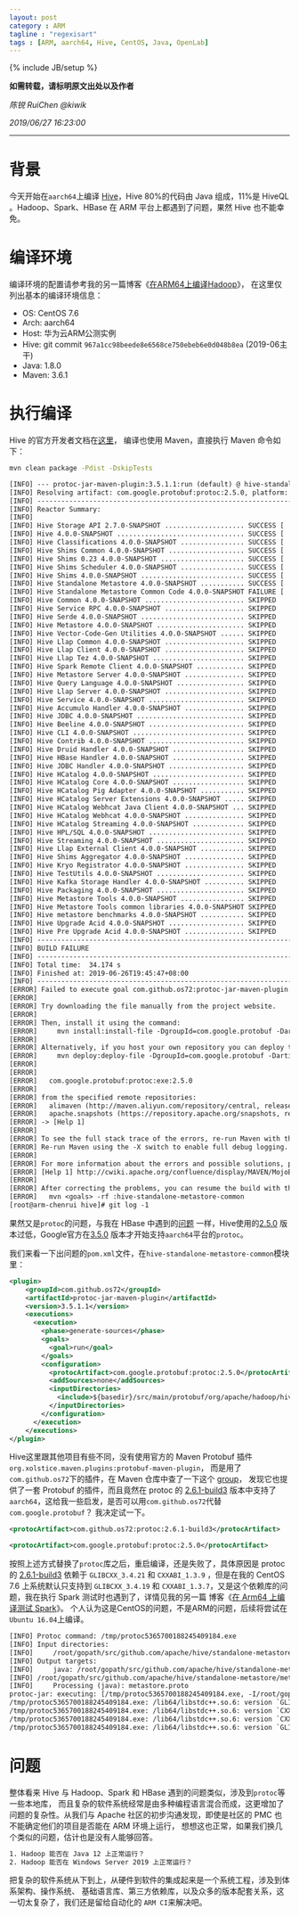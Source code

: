 ```yaml
---
layout: post
category : ARM
tagline : "regexisart"
tags : [ARM, aarch64, Hive, CentOS, Java, OpenLab]
---
```

{% include JB/setup %}

**如需转载，请标明原文出处以及作者**

*陈锐 RuiChen @kiwik*

*2019/06/27 16:23:00*

----------

# 背景 #

今天开始在`aarch64`上编译 [Hive](https://github.com/apache/hive)，Hive 80%的代码由
Java 组成，11%是 HiveQL 。Hadoop、Spark、HBase 在 ARM 平台上都遇到了问题，果然 Hive
也不能幸免。

# 编译环境 #

编译环境的配置请参考我的另一篇博客《[在ARM64上编译Hadoop](https://kiwik.github.io/arm/2019/05/20/%E5%9C%A8-ARM64-%E4%B8%8A%E7%BC%96%E8%AF%91-Hadoop)》，
在这里仅列出基本的编译环境信息：

- OS: CentOS 7.6
- Arch: aarch64
- Host: 华为云ARM公测实例
- Hive: git commit `967a1cc98beede8e6568ce750ebeb6e0d048b8ea` (2019-06主干)
- Java: 1.8.0
- Maven: 3.6.1

# 执行编译 #

Hive 的官方开发者文档在[这里](https://cwiki.apache.org/confluence/display/Hive/GettingStarted#GettingStarted-BuildingHivefromSource)，
编译也使用 Maven，直接执行 Maven 命令如下：

```bash
mvn clean package -Pdist -DskipTests
```

```txt
[INFO] --- protoc-jar-maven-plugin:3.5.1.1:run (default) @ hive-standalone-metastore-common ---
[INFO] Resolving artifact: com.google.protobuf:protoc:2.5.0, platform: linux-aarch_64
[INFO] ------------------------------------------------------------------------
[INFO] Reactor Summary:
[INFO] 
[INFO] Hive Storage API 2.7.0-SNAPSHOT .................... SUCCESS [  7.637 s]
[INFO] Hive 4.0.0-SNAPSHOT ................................ SUCCESS [  0.843 s]
[INFO] Hive Classifications 4.0.0-SNAPSHOT ................ SUCCESS [  0.964 s]
[INFO] Hive Shims Common 4.0.0-SNAPSHOT ................... SUCCESS [  5.064 s]
[INFO] Hive Shims 0.23 4.0.0-SNAPSHOT ..................... SUCCESS [  7.993 s]
[INFO] Hive Shims Scheduler 4.0.0-SNAPSHOT ................ SUCCESS [  3.849 s]
[INFO] Hive Shims 4.0.0-SNAPSHOT .......................... SUCCESS [  3.413 s]
[INFO] Hive Standalone Metastore 4.0.0-SNAPSHOT ........... SUCCESS [  2.148 s]
[INFO] Hive Standalone Metastore Common Code 4.0.0-SNAPSHOT FAILURE [  1.063 s]
[INFO] Hive Common 4.0.0-SNAPSHOT ......................... SKIPPED
[INFO] Hive Service RPC 4.0.0-SNAPSHOT .................... SKIPPED
[INFO] Hive Serde 4.0.0-SNAPSHOT .......................... SKIPPED
[INFO] Hive Metastore 4.0.0-SNAPSHOT ...................... SKIPPED
[INFO] Hive Vector-Code-Gen Utilities 4.0.0-SNAPSHOT ...... SKIPPED
[INFO] Hive Llap Common 4.0.0-SNAPSHOT .................... SKIPPED
[INFO] Hive Llap Client 4.0.0-SNAPSHOT .................... SKIPPED
[INFO] Hive Llap Tez 4.0.0-SNAPSHOT ....................... SKIPPED
[INFO] Hive Spark Remote Client 4.0.0-SNAPSHOT ............ SKIPPED
[INFO] Hive Metastore Server 4.0.0-SNAPSHOT ............... SKIPPED
[INFO] Hive Query Language 4.0.0-SNAPSHOT ................. SKIPPED
[INFO] Hive Llap Server 4.0.0-SNAPSHOT .................... SKIPPED
[INFO] Hive Service 4.0.0-SNAPSHOT ........................ SKIPPED
[INFO] Hive Accumulo Handler 4.0.0-SNAPSHOT ............... SKIPPED
[INFO] Hive JDBC 4.0.0-SNAPSHOT ........................... SKIPPED
[INFO] Hive Beeline 4.0.0-SNAPSHOT ........................ SKIPPED
[INFO] Hive CLI 4.0.0-SNAPSHOT ............................ SKIPPED
[INFO] Hive Contrib 4.0.0-SNAPSHOT ........................ SKIPPED
[INFO] Hive Druid Handler 4.0.0-SNAPSHOT .................. SKIPPED
[INFO] Hive HBase Handler 4.0.0-SNAPSHOT .................. SKIPPED
[INFO] Hive JDBC Handler 4.0.0-SNAPSHOT ................... SKIPPED
[INFO] Hive HCatalog 4.0.0-SNAPSHOT ....................... SKIPPED
[INFO] Hive HCatalog Core 4.0.0-SNAPSHOT .................. SKIPPED
[INFO] Hive HCatalog Pig Adapter 4.0.0-SNAPSHOT ........... SKIPPED
[INFO] Hive HCatalog Server Extensions 4.0.0-SNAPSHOT ..... SKIPPED
[INFO] Hive HCatalog Webhcat Java Client 4.0.0-SNAPSHOT ... SKIPPED
[INFO] Hive HCatalog Webhcat 4.0.0-SNAPSHOT ............... SKIPPED
[INFO] Hive HCatalog Streaming 4.0.0-SNAPSHOT ............. SKIPPED
[INFO] Hive HPL/SQL 4.0.0-SNAPSHOT ........................ SKIPPED
[INFO] Hive Streaming 4.0.0-SNAPSHOT ...................... SKIPPED
[INFO] Hive Llap External Client 4.0.0-SNAPSHOT ........... SKIPPED
[INFO] Hive Shims Aggregator 4.0.0-SNAPSHOT ............... SKIPPED
[INFO] Hive Kryo Registrator 4.0.0-SNAPSHOT ............... SKIPPED
[INFO] Hive TestUtils 4.0.0-SNAPSHOT ...................... SKIPPED
[INFO] Hive Kafka Storage Handler 4.0.0-SNAPSHOT .......... SKIPPED
[INFO] Hive Packaging 4.0.0-SNAPSHOT ...................... SKIPPED
[INFO] Hive Metastore Tools 4.0.0-SNAPSHOT ................ SKIPPED
[INFO] Hive Metastore Tools common libraries 4.0.0-SNAPSHOT SKIPPED
[INFO] Hive metastore benchmarks 4.0.0-SNAPSHOT ........... SKIPPED
[INFO] Hive Upgrade Acid 4.0.0-SNAPSHOT ................... SKIPPED
[INFO] Hive Pre Upgrade Acid 4.0.0-SNAPSHOT ............... SKIPPED
[INFO] ------------------------------------------------------------------------
[INFO] BUILD FAILURE
[INFO] ------------------------------------------------------------------------
[INFO] Total time:  34.174 s
[INFO] Finished at: 2019-06-26T19:45:47+08:00
[INFO] ------------------------------------------------------------------------
[ERROR] Failed to execute goal com.github.os72:protoc-jar-maven-plugin:3.5.1.1:run (default) on project hive-standalone-metastore-common: Error resolving artifact: com.google.protobuf:protoc:2.5.0: Failure to find com.google.protobuf:protoc:exe:linux-aarch_64:2.5.0 in http://maven.aliyun.com/repository/central was cached in the local repository, resolution will not be reattempted until the update interval of alimaven has elapsed or updates are forced
[ERROR] 
[ERROR] Try downloading the file manually from the project website.
[ERROR] 
[ERROR] Then, install it using the command: 
[ERROR]     mvn install:install-file -DgroupId=com.google.protobuf -DartifactId=protoc -Dversion=2.5.0 -Dclassifier=linux-aarch_64 -Dpackaging=exe -Dfile=/path/to/file
[ERROR] 
[ERROR] Alternatively, if you host your own repository you can deploy the file there: 
[ERROR]     mvn deploy:deploy-file -DgroupId=com.google.protobuf -DartifactId=protoc -Dversion=2.5.0 -Dclassifier=linux-aarch_64 -Dpackaging=exe -Dfile=/path/to/file -Durl=[url] -DrepositoryId=[id]
[ERROR] 
[ERROR] 
[ERROR]   com.google.protobuf:protoc:exe:2.5.0
[ERROR] 
[ERROR] from the specified remote repositories:
[ERROR]   alimaven (http://maven.aliyun.com/repository/central, releases=true, snapshots=false),
[ERROR]   apache.snapshots (https://repository.apache.org/snapshots, releases=false, snapshots=true)
[ERROR] -> [Help 1]
[ERROR] 
[ERROR] To see the full stack trace of the errors, re-run Maven with the -e switch.
[ERROR] Re-run Maven using the -X switch to enable full debug logging.
[ERROR] 
[ERROR] For more information about the errors and possible solutions, please read the following articles:
[ERROR] [Help 1] http://cwiki.apache.org/confluence/display/MAVEN/MojoExecutionException
[ERROR] 
[ERROR] After correcting the problems, you can resume the build with the command
[ERROR]   mvn <goals> -rf :hive-standalone-metastore-common
[root@arm-chenrui hive]# git log -1
```

果然又是`protoc`的问题，与我在 HBase 中遇到的[问题](https://kiwik.github.io/arm/2019/06/25/%E5%9C%A8-ARM64-%E4%B8%8A%E7%BC%96%E8%AF%91-HBase)
一样，Hive使用的[2.5.0](https://search.maven.org/artifact/com.google.protobuf/protoc/2.5.0/pom)
版本过低，Google官方在[3.5.0](https://search.maven.org/artifact/com.google.protobuf/protoc/3.5.0/pom)
版本才开始支持`aarch64`平台的`protoc`。

我们来看一下出问题的`pom.xml`文件，在`hive-standalone-metastore-common`模块里：

```xml
<plugin>
    <groupId>com.github.os72</groupId>
    <artifactId>protoc-jar-maven-plugin</artifactId>
    <version>3.5.1.1</version>
    <executions>
      <execution>
        <phase>generate-sources</phase>
        <goals>
          <goal>run</goal>
        </goals>
        <configuration>
          <protocArtifact>com.google.protobuf:protoc:2.5.0</protocArtifact>
          <addSources>none</addSources>
          <inputDirectories>
            <include>${basedir}/src/main/protobuf/org/apache/hadoop/hive/metastore</include>
          </inputDirectories>
        </configuration>
      </execution>
    </executions>
</plugin>
```

Hive这里跟其他项目有些不同，没有使用官方的 Maven Protobuf 插件`org.xolstice.maven.plugins:protobuf-maven-plugin`，
而是用了`com.github.os72`下的插件，在 Maven 仓库中查了一下这个 [group](https://search.maven.org/search?q=g:com.github.os72)，
发现它也提供了一套 Protobuf 的插件，而且竟然在 protoc 的 [2.6.1-build3](https://search.maven.org/artifact/com.github.os72/protoc/2.6.1-build3/pom)
版本中支持了`aarch64`，这给我一些启发，是否可以用`com.github.os72`代替`com.google.protobuf`？
我决定试一下。

```xml
<protocArtifact>com.github.os72:protoc:2.6.1-build3</protocArtifact>
```
```xml
<protocArtifact>com.google.protobuf:protoc:2.5.0</protocArtifact>
```

按照上述方式替换了`protoc`库之后，重启编译，还是失败了，具体原因是 protoc 的 [2.6.1-build3](https://search.maven.org/artifact/com.github.os72/protoc/2.6.1-build3/pom)
依赖于 `GLIBCXX_3.4.21` 和 `CXXABI_1.3.9` ，但是在我的 CentOS 7.6 上系统默认只支持到 `GLIBCXX_3.4.19`
和 `CXXABI_1.3.7`，又是这个依赖库的问题，我在执行 Spark 测试时也遇到了，详情见我的另一篇
博客《[在 Arm64 上编译测试 Spark](https://kiwik.github.io/arm/2019/06/04/%E5%9C%A8-ARM64-%E4%B8%8A%E7%BC%96%E8%AF%91%E6%B5%8B%E8%AF%95-Spark)》。
个人认为这是CentOS的问题，不是ARM的问题，后续将尝试在`Ubuntu 16.04`上编译。

```txt
[INFO] Protoc command: /tmp/protoc5365700188245409184.exe
[INFO] Input directories:
[INFO]     /root/gopath/src/github.com/apache/hive/standalone-metastore/metastore-common/src/main/protobuf/org/apache/hadoop/hive/metastore
[INFO] Output targets:
[INFO]     java: /root/gopath/src/github.com/apache/hive/standalone-metastore/metastore-common/target/generated-sources (add: none, clean: false, plugin: null, outputOptions: null)
[INFO] /root/gopath/src/github.com/apache/hive/standalone-metastore/metastore-common/target/generated-sources does not exist. Creating...
[INFO]     Processing (java): metastore.proto
protoc-jar: executing: [/tmp/protoc5365700188245409184.exe, -I/root/gopath/src/github.com/apache/hive/standalone-metastore/metastore-common/src/main/protobuf/org/apache/hadoop/hive/metastore, --java_out=/root/gopath/src/github.com/apache/hive/standalone-metastore/metastore-common/target/generated-sources, /root/gopath/src/github.com/apache/hive/standalone-metastore/metastore-common/src/main/protobuf/org/apache/hadoop/hive/metastore/metastore.proto]
/tmp/protoc5365700188245409184.exe: /lib64/libstdc++.so.6: version `GLIBCXX_3.4.20' not found (required by /tmp/protoc5365700188245409184.exe)
/tmp/protoc5365700188245409184.exe: /lib64/libstdc++.so.6: version `CXXABI_1.3.8' not found (required by /tmp/protoc5365700188245409184.exe)
/tmp/protoc5365700188245409184.exe: /lib64/libstdc++.so.6: version `CXXABI_1.3.9' not found (required by /tmp/protoc5365700188245409184.exe)
/tmp/protoc5365700188245409184.exe: /lib64/libstdc++.so.6: version `GLIBCXX_3.4.21' not found (required by /tmp/protoc5365700188245409184.exe)
```

# 问题 #

整体看来 Hive 与 Hadoop、Spark 和 HBase 遇到的问题类似，涉及到`protoc`等一些本地库，
而且复杂的软件系统经常是由多种编程语言混合而成，这更增加了问题的复杂性。从我们与 Apache
社区的初步沟通发现，即使是社区的 PMC 也不能确定他们的项目是否能在 ARM 环境上运行，
想想这也正常，如果我们换几个类似的问题，估计也是没有人能够回答。

```txt
1. Hadoop 能否在 Java 12 上正常运行？
2. Hadoop 能否在 Windows Server 2019 上正常运行？
```

把复杂的软件系统从下到上，从硬件到软件的集成起来是一个系统工程，涉及到体系架构、操作系统、
基础语言库、第三方依赖库，以及众多的版本配套关系，这一切太复杂了，我们还是留给自动化的
`ARM CI`来解决吧。
